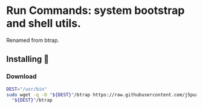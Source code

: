 # Run Commands: system bootstrap and shell utils.

Renamed from btrap. 


## Installing 🚀

### Download
```bash
DEST="/usr/bin"
sudo wget -q -O "${DEST}"/btrap https://raw.githubusercontent.com/j5pux/btrap/main/btrap && sudo chmod +x \
  "${DEST}"/btrap
```
